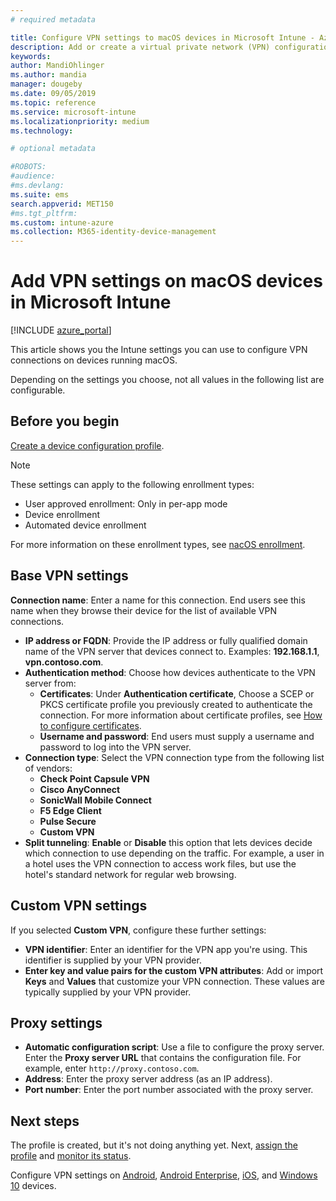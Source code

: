 ```yaml
---
# required metadata

title: Configure VPN settings to macOS devices in Microsoft Intune - Azure | Microsoft Docs
description: Add or create a virtual private network (VPN) configuration profile, including the connection details, split tunneling, custom VPN settings with the identifier, key and value pairs, proxy settings with a configuration script, IP or FQDN address, and TCP port in Microsoft Intune on devices running macOS.
keywords:
author: MandiOhlinger
ms.author: mandia
manager: dougeby
ms.date: 09/05/2019
ms.topic: reference
ms.service: microsoft-intune
ms.localizationpriority: medium
ms.technology:

# optional metadata

#ROBOTS:
#audience:
#ms.devlang:
ms.suite: ems
search.appverid: MET150
#ms.tgt_pltfrm:
ms.custom: intune-azure
ms.collection: M365-identity-device-management
---
```


# Add VPN settings on macOS devices in Microsoft Intune

[!INCLUDE [azure_portal](./includes/azure_portal.md)]

This article shows you the Intune settings you can use to configure VPN connections on devices running macOS.

Depending on the settings you choose, not all values in the following list are configurable.

## Before you begin

[Create a device configuration profile](vpn-settings-configure.md).

> [!NOTE]
> These settings can apply to the following enrollment types:
>
> - User approved enrollment: Only in per-app mode
> - Device enrollment
> - Automated device enrollment
>
> For more information on these enrollment types, see [nacOS enrollment](macos-enroll.md).

## Base VPN settings

**Connection name**: Enter a name for this connection. End users see this name when they browse their device for the list of available VPN connections.
- **IP address or FQDN**: Provide the IP address or fully qualified domain name of the VPN server that devices connect to. Examples: **192.168.1.1**, **vpn.contoso.com**.
- **Authentication method**: Choose how devices authenticate to the VPN server from:
  - **Certificates**: Under **Authentication certificate**, Choose a SCEP or PKCS certificate profile you previously created to authenticate the connection. For more information about certificate profiles, see [How to configure certificates](certificates-configure.md).
  - **Username and password**: End users must supply a username and password to log into the VPN server.
- **Connection type**: Select the VPN connection type from the following list of vendors:
  - **Check Point Capsule VPN**
  - **Cisco AnyConnect**
  - **SonicWall Mobile Connect**
  - **F5 Edge Client**
  - **Pulse Secure**
  - **Custom VPN**
- **Split tunneling**: **Enable** or **Disable** this option that lets devices decide which connection to use depending on the traffic. For example, a user in a hotel uses the VPN connection to access work files, but use the hotel's standard network for regular web browsing.

<!--- **Per-app VPN** - Select this option if you want to associate this VPN connection with an iOS or macOS app so that the connection will be opened when the app is run. You can associate the VPN profile with an app when you assign the software. For more information, see [How to assign and monitor apps](apps-deploy.md). --->

## Custom VPN settings

If you selected **Custom VPN**, configure these further settings:

- **VPN identifier**: Enter an identifier for the VPN app you're using. This identifier is supplied by your VPN provider.
- **Enter key and value pairs for the custom VPN attributes**: Add or import **Keys** and **Values** that customize your VPN connection. These values are typically supplied by your VPN provider.

## Proxy settings

- **Automatic configuration script**: Use a file to configure the proxy server. Enter the **Proxy server URL** that contains the configuration file. For example, enter `http://proxy.contoso.com`.
- **Address**: Enter the proxy server address (as an IP address).
- **Port number**: Enter the port number associated with the proxy server.

## Next steps

The profile is created, but it's not doing anything yet. Next, [assign the profile](device-profile-assign.md) and [monitor its status](device-profile-monitor.md).

Configure VPN settings on [Android](vpn-settings-android.md), [Android Enterprise](vpn-settings-android-enterprise.md), [iOS](vpn-settings-ios.md), and [Windows 10](vpn-settings-windows-10.md) devices.
